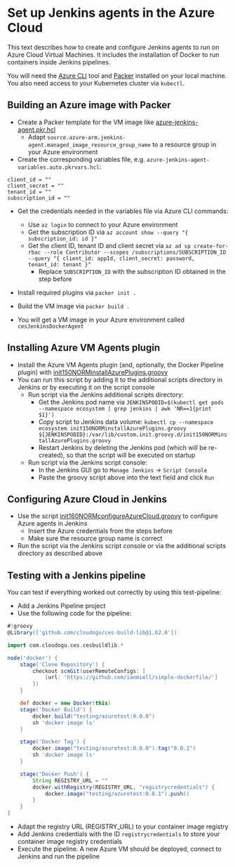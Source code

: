 # Set up Jenkins agents in the Azure Cloud

This text describes how to create and configure Jenkins agents to run on Azure Cloud Virtual Machines.
It includes the installation of Docker to run containers inside Jenkins pipelines.

You will need the [Azure CLI](https://learn.microsoft.com/en-us/cli/azure/install-azure-cli) tool and
[Packer](https://www.packer.io/) installed on your local machine.
You also need access to your Kubernetes cluster via `kubectl`.


## Building an Azure image with Packer

- Create a Packer template for the VM image like [azure-jenkins-agent.pkr.hcl](docs/operations/azure-jenkins-agent.pkr.hcl)
   - Adapt `source.azure-arm.jenkins-agent.managed_image_resource_group_name` to a resource group in your Azure environment
- Create the corresponding variables file, e.g. `azure-jenkins-agent-variables.auto.pkrvars.hcl`:

```hcl
client_id = ""
client_secret = ""
tenant_id = ""
subscription_id = ""
```

- Get the credentials needed in the variables file via Azure CLI commands:
  - Use `az login` to connect to your Azure environment
  - Get the subscription ID via `az account show --query "{ subscription_id: id }"`
  - Get the client ID, tenant ID and client secret via `az ad sp create-for-rbac --role Contributor --scopes /subscriptions/SUBSCRIPTION_ID --query "{ client_id: appId, client_secret: password, tenant_id: tenant }"`
    - Replace `SUBSCRIPTION_ID` with the subscription ID obtained in the step before

- Install required plugins via `packer init .`
- Build the VM image via `packer build .`
- You will get a VM image in your Azure environment called `cesJenkinsDockerAgent`

## Installing Azure VM Agents plugin

- Install the Azure VM Agents plugin (and, optionally, the Docker Pipeline plugin) with [init150NORMinstallAzurePlugins.groovy](docs/operations/init150NORMinstallAzurePlugins.groovy)
- You can run this script by adding it to the additional scripts directory in Jenkins or by executing it on the script console
  - Run script via the Jenkins additional scripts directory:
    - Get the Jenkins pod name via `JENKINSPODID=$(kubectl get pods --namespace ecosystem | grep jenkins | awk 'NR==1{print $1}')`
    - Copy script to Jenkins data volume: `kubectl cp --namespace ecosystem init150NORMinstallAzurePlugins.groovy ${JENKINSPODID}:/var/lib/custom.init.groovy.d/init150NORMinstallAzurePlugins.groovy`
    - Restart Jenkins by deleting the Jenkins pod (which will be re-created), so that the script will be executed on startup
  - Run script via the Jenkins script console:
    - In the Jenkins GUI go to `Manage Jenkins` -> `Script Console`
    - Paste the groovy script above into the text field and click `Run`

## Configuring Azure Cloud in Jenkins

- Use the script [init160NORMconfigureAzureCloud.groovy](docs/operations/init160NORMconfigureAzureCloud.groovy) to configure Azure agents in Jenkins
  - Insert the Azure credentials from the steps before
  - Make sure the resource group name is correct
- Run the script via the Jenkins script console or via the additional scripts directory as described above

## Testing with a Jenkins pipeline

You can test if everything worked out correctly by using this test-pipeline:
- Add a Jenkins Pipeline project
- Use the following code for the pipeline:

```groovy
#!groovy
@Library(['github.com/cloudogu/ces-build-lib@1.62.0'])

import com.cloudogu.ces.cesbuildlib.*

node('docker') {
    stage('Clone Repository') {
        checkout scmGit(userRemoteConfigs: [
            [url: 'https://github.com/ianmiell/simple-dockerfile/']
        ])
    }

    def docker = new Docker(this)
    stage('Docker Build') {
        docker.build("testing/azuretest:0.0.0")
        sh 'docker image ls'
    }

    stage('Docker Tag') {
        docker.image("testing/azuretest:0.0.0").tag("0.0.1")
        sh 'docker image ls'
    }

    stage('Docker Push') {
        String REGISTRY_URL = ""
        docker.withRegistry(REGISTRY_URL, "registrycredentials") {
            docker.image("testing/azuretest:0.0.1").push()
        }
    }
}

```

- Adapt the registry URL (REGISTRY_URL) to your container image registry
- Add Jenkins credentials with the ID `registrycredentials` to store your container image registry credentials
- Execute the pipeline. A new Azure VM should be deployed, connect to Jenkins and run the pipeline
